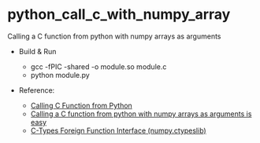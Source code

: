 # python_call_c_with_numpy_array
Calling a C function from python with numpy arrays as arguments

* Build & Run
  * gcc -fPIC -shared -o module.so module.c 
  * python module.py

* Reference:
  * [Calling C Function from Python](https://www.journaldev.com/31907/calling-c-functions-from-python)
  * [Calling a C function from python with numpy arrays as arguments is easy](https://theferrettouch.wordpress.com/2013/05/04/call-a-c-function-from-python-with-numpy-arrays-as-arguments-is-easy/)
  * [C-Types Foreign Function Interface (numpy.ctypeslib)](https://numpy.org/doc/stable/reference/routines.ctypeslib.html)
